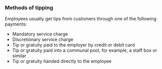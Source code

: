 ###  Methods of tipping

Employees usually get tips from customers through one of the following
payments:

  * Mandatory service charge 
  * Discretionary service charge 
  * Tip or gratuity paid to the employer by credit or debit card 
  * Tip or gratuity paid into a communal pool, for example, a staff box or similar 
  * Tip or gratuity handed directly to the employee 
